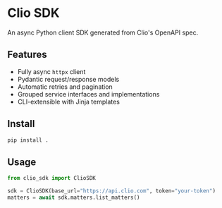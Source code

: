# Clio SDK

An async Python client SDK generated from Clio's OpenAPI spec.

## Features
- Fully async `httpx` client
- Pydantic request/response models
- Automatic retries and pagination
- Grouped service interfaces and implementations
- CLI-extensible with Jinja templates

## Install
```bash
pip install .
```

## Usage
```python
from clio_sdk import ClioSDK

sdk = ClioSDK(base_url="https://api.clio.com", token="your-token")
matters = await sdk.matters.list_matters()
```